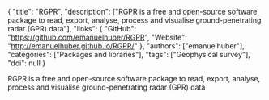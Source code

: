{
  "title": "RGPR",
  "description": ["RGPR is a free and open-source software package to read, export, analyse, process and visualise ground-penetrating radar (GPR) data"],
  "links": {
    "GitHub": "https://github.com/emanuelhuber/RGPR",
    "Website": "http://emanuelhuber.github.io/RGPR/"
  },
  "authors": ["emanuelhuber"],
  "categories": ["Packages and libraries"],
  "tags": ["Geophysical survey"],
  "doi": null
}

<!-- Generated by csv2md.R – do not edit by hand -->

RGPR is a free and open-source software package to read, export, analyse, process and visualise ground-penetrating radar (GPR) data